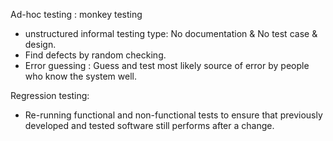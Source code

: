 Ad-hoc testing : monkey testing 
- unstructured informal testing type: No documentation & No test case & design.
- Find defects by random checking.
- Error guessing : Guess and test most likely source of error by people who know the system well.
  
Regression testing:
- Re-running functional and non-functional tests to ensure that previously developed and tested software still performs after a change.
